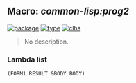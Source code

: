 ## Macro: ***common-lisp:prog2***
[![package](https://img.shields.io/badge/Package-COMMON--LISP-5f9ea0.svg?style=social&colorA=999999)](../) [![type](https://img.shields.io/badge/Type-Macro-5f9ea0.svg?style=social&colorA=999999)](../#macro) [![clhs](https://img.shields.io/badge/CLHS-PROG2-5f9ea0.svg?style=social&colorA=999999)](http://www.lispworks.com/documentation/HyperSpec/Body/m_prog1c.htm) 

> No description.

### Lambda list
```
(FORM1 RESULT &BODY BODY)
```
